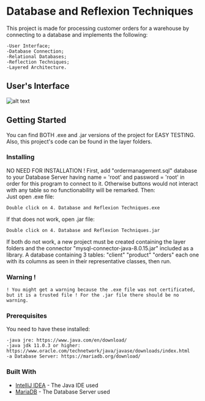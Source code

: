 # Database and Reflexion Techniques
This project is made for processing customer orders for a warehouse by connecting to a database and implements the following:
```
-User Interface;
-Database Connection;
-Relational Databases;
-Reflection Techniques;
-Layered Architecture.
```

## User's Interface
![alt text](https://github.com/DanutGavrus/Photos/blob/master/4.%20Database%20and%20Reflexion%20Techniques.png)

## Getting Started
You can find BOTH .exe and .jar versions of the project for EASY TESTING. Also, this project's code can be found in the layer folders.

### Installing
NO NEED FOR INSTALLATION ! First, add "ordermanagement.sql" database to your Database Server having name = 'root' and password = 'root' in order for this program to connect to it. Otherwise buttons would not interact with any table so no functionability will be remarked. Then:<br/>
Just open .exe file:
```
Double click on 4. Database and Reflexion Techniques.exe
```
If that does not work, open .jar file:
```
Double click on 4. Database and Reflexion Techniques.jar
```
If both do not work, a new project must be created containing the layer folders and the connector "mysql-connector-java-8.0.15.jar" included as a library. A database containing 3 tables: "client" "product" "orders" each one with its columns as seen in their representative classes, then run.

### Warning !
```
! You might get a warning because the .exe file was not certificated, but it is a trusted file ! For the .jar file there should be no warning.
```

### Prerequisites
You need to have these installed:
```
-java jre: https://www.java.com/en/download/
-java jdk 11.0.3 or higher: https://www.oracle.com/technetwork/java/javase/downloads/index.html
-a Database Server: https://mariadb.org/download/
```

### Built With
* [IntelliJ IDEA](https://www.jetbrains.com/idea/) - The Java IDE used
* [MariaDB](https://mariadb.org/) - The Database Server used 